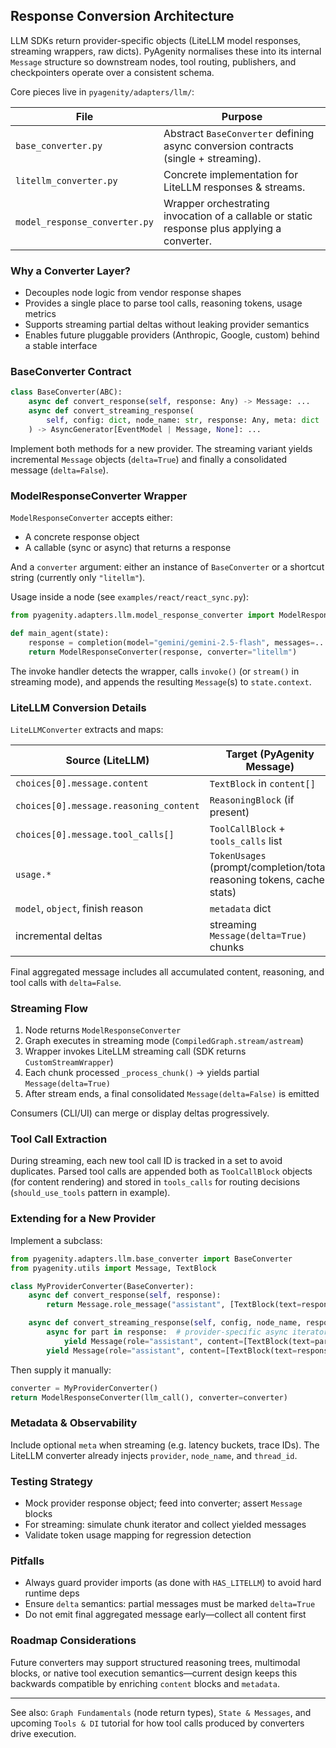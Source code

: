## Response Conversion Architecture

LLM SDKs return provider-specific objects (LiteLLM model responses, streaming wrappers, raw dicts). PyAgenity normalises these into its internal `Message` structure so downstream nodes, tool routing, publishers, and checkpointers operate over a consistent schema.

Core pieces live in `pyagenity/adapters/llm/`:

| File | Purpose |
|------|---------|
| `base_converter.py` | Abstract `BaseConverter` defining async conversion contracts (single + streaming). |
| `litellm_converter.py` | Concrete implementation for LiteLLM responses & streams. |
| `model_response_converter.py` | Wrapper orchestrating invocation of a callable or static response plus applying a converter. |

### Why a Converter Layer?

- Decouples node logic from vendor response shapes
- Provides a single place to parse tool calls, reasoning tokens, usage metrics
- Supports streaming partial deltas without leaking provider semantics
- Enables future pluggable providers (Anthropic, Google, custom) behind a stable interface

### BaseConverter Contract

```python
class BaseConverter(ABC):
	async def convert_response(self, response: Any) -> Message: ...
	async def convert_streaming_response(
		self, config: dict, node_name: str, response: Any, meta: dict | None = None
	) -> AsyncGenerator[EventModel | Message, None]: ...
```

Implement both methods for a new provider. The streaming variant yields incremental `Message` objects (`delta=True`) and finally a consolidated message (`delta=False`).

### ModelResponseConverter Wrapper

`ModelResponseConverter` accepts either:

- A concrete response object
- A callable (sync or async) that returns a response

And a `converter` argument: either an instance of `BaseConverter` or a shortcut string (currently only `"litellm"`).

Usage inside a node (see `examples/react/react_sync.py`):

```python
from pyagenity.adapters.llm.model_response_converter import ModelResponseConverter

def main_agent(state):
	response = completion(model="gemini/gemini-2.5-flash", messages=...)
	return ModelResponseConverter(response, converter="litellm")
```

The invoke handler detects the wrapper, calls `invoke()` (or `stream()` in streaming mode), and appends the resulting `Message`(s) to `state.context`.

### LiteLLM Conversion Details

`LiteLLMConverter` extracts and maps:

| Source (LiteLLM) | Target (PyAgenity Message) |
|------------------|-----------------------------|
| `choices[0].message.content` | `TextBlock` in `content[]` |
| `choices[0].message.reasoning_content` | `ReasoningBlock` (if present) |
| `choices[0].message.tool_calls[]` | `ToolCallBlock` + `tools_calls` list |
| `usage.*` | `TokenUsages` (prompt/completion/total, reasoning tokens, cache stats) |
| `model`, `object`, finish reason | `metadata` dict |
| incremental deltas | streaming `Message(delta=True)` chunks |

Final aggregated message includes all accumulated content, reasoning, and tool calls with `delta=False`.

### Streaming Flow

1. Node returns `ModelResponseConverter`
2. Graph executes in streaming mode (`CompiledGraph.stream/astream`)
3. Wrapper invokes LiteLLM streaming call (SDK returns `CustomStreamWrapper`)
4. Each chunk processed `_process_chunk()` → yields partial `Message(delta=True)`
5. After stream ends, a final consolidated `Message(delta=False)` is emitted

Consumers (CLI/UI) can merge or display deltas progressively.

### Tool Call Extraction

During streaming, each new tool call ID is tracked in a set to avoid duplicates. Parsed tool calls are appended both as `ToolCallBlock` objects (for content rendering) and stored in `tools_calls` for routing decisions (`should_use_tools` pattern in example).

### Extending for a New Provider

Implement a subclass:

```python
from pyagenity.adapters.llm.base_converter import BaseConverter
from pyagenity.utils import Message, TextBlock

class MyProviderConverter(BaseConverter):
	async def convert_response(self, response):
		return Message.role_message("assistant", [TextBlock(text=response.text)])

	async def convert_streaming_response(self, config, node_name, response, meta=None):
		async for part in response:  # provider-specific async iterator
			yield Message(role="assistant", content=[TextBlock(text=part.delta)], delta=True)
		yield Message(role="assistant", content=[TextBlock(text=response.full_text)], delta=False)
```

Then supply it manually:

```python
converter = MyProviderConverter()
return ModelResponseConverter(llm_call(), converter=converter)
```

### Metadata & Observability

Include optional `meta` when streaming (e.g. latency buckets, trace IDs). The LiteLLM converter already injects `provider`, `node_name`, and `thread_id`.

### Testing Strategy

- Mock provider response object; feed into converter; assert `Message` blocks
- For streaming: simulate chunk iterator and collect yielded messages
- Validate token usage mapping for regression detection

### Pitfalls

- Always guard provider imports (as done with `HAS_LITELLM`) to avoid hard runtime deps
- Ensure `delta` semantics: partial messages must be marked `delta=True`
- Do not emit final aggregated message early—collect all content first

### Roadmap Considerations

Future converters may support structured reasoning trees, multimodal blocks, or native tool execution semantics—current design keeps this backwards compatible by enriching `content` blocks and `metadata`.

---

See also: `Graph Fundamentals` (node return types), `State & Messages`, and upcoming `Tools & DI` tutorial for how tool calls produced by converters drive execution.
